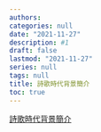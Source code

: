 ```yaml
---
authors: 
categories: null
date: "2021-11-27"
description: #1
draft: false
lastmod: "2021-11-27"
series: null
tags: null
title: 詩歌時代背景簡介
toc: true
---
```




<!--more-->

<a href = "http://aries.dyu.edu.tw/~cosh/charpter/antiphontime.htm">詩歌時代背景簡介</a> 